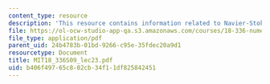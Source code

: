 ```yaml
---
content_type: resource
description: 'This resource contains information related to Navier-Stokes equations. '
file: https://ol-ocw-studio-app-qa.s3.amazonaws.com/courses/18-336-numerical-methods-for-partial-differential-equations-spring-2009/b406f49765c802cb34f11df825842451_MIT18_336S09_lec23.pdf
file_type: application/pdf
parent_uid: 24b4783b-01bd-9266-c95e-35fdec20a9d1
resourcetype: Document
title: MIT18_336S09_lec23.pdf
uid: b406f497-65c8-02cb-34f1-1df825842451
---
```

